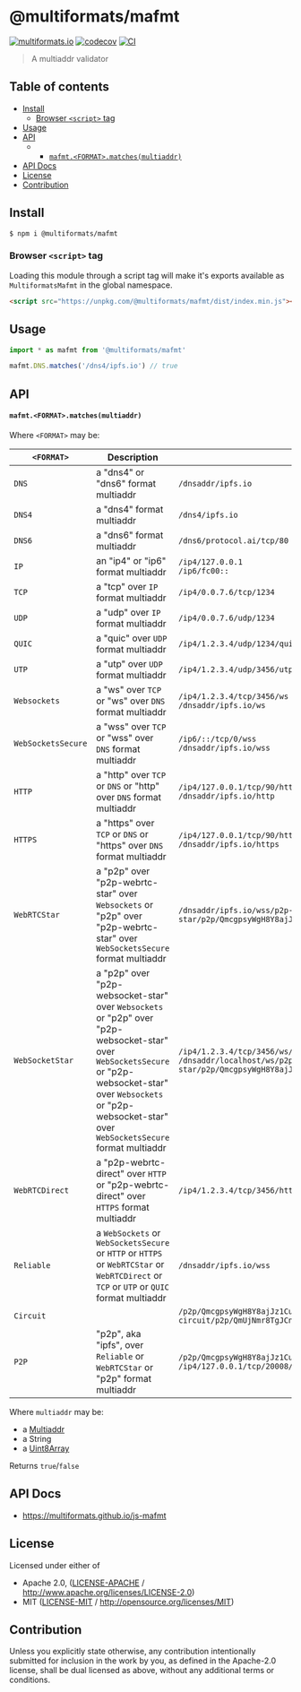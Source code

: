 # @multiformats/mafmt <!-- omit in toc -->

[![multiformats.io](https://img.shields.io/badge/project-IPFS-blue.svg?style=flat-square)](http://multiformats.io)
[![codecov](https://img.shields.io/codecov/c/github/multiformats/js-mafmt.svg?style=flat-square)](https://codecov.io/gh/multiformats/js-mafmt)
[![CI](https://img.shields.io/github/actions/workflow/status/multiformats/js-mafmt/js-test-and-release.yml?branch=master\&style=flat-square)](https://github.com/multiformats/js-mafmt/actions/workflows/js-test-and-release.yml?query=branch%3Amaster)

> A multiaddr validator

## Table of contents <!-- omit in toc -->

- [Install](#install)
  - [Browser `<script>` tag](#browser-script-tag)
- [Usage](#usage)
- [API](#api)
  - - [`mafmt.<FORMAT>.matches(multiaddr)`](#mafmtformatmatchesmultiaddr)
- [API Docs](#api-docs)
- [License](#license)
- [Contribution](#contribution)

## Install

```console
$ npm i @multiformats/mafmt
```

### Browser `<script>` tag

Loading this module through a script tag will make it's exports available as `MultiformatsMafmt` in the global namespace.

```html
<script src="https://unpkg.com/@multiformats/mafmt/dist/index.min.js"></script>
```

## Usage

```js
import * as mafmt from '@multiformats/mafmt'

mafmt.DNS.matches('/dns4/ipfs.io') // true
```

## API

#### `mafmt.<FORMAT>.matches(multiaddr)`

Where `<FORMAT>` may be:

| `<FORMAT>`         | Description                                                                                                                                                                                                               | Example(s)                                                                                                                                       |
| ------------------ | ------------------------------------------------------------------------------------------------------------------------------------------------------------------------------------------------------------------------- | ------------------------------------------------------------------------------------------------------------------------------------------------ |
| `DNS`              | a "dns4" or "dns6" format multiaddr                                                                                                                                                                                       | `/dnsaddr/ipfs.io`                                                                                                                               |
| `DNS4`             | a "dns4" format multiaddr                                                                                                                                                                                                 | `/dns4/ipfs.io`                                                                                                                                  |
| `DNS6`             | a "dns6" format multiaddr                                                                                                                                                                                                 | `/dns6/protocol.ai/tcp/80`                                                                                                                       |
| `IP`               | an "ip4" or "ip6" format multiaddr                                                                                                                                                                                        | `/ip4/127.0.0.1` <br> `/ip6/fc00::`                                                                                                              |
| `TCP`              | a "tcp" over `IP` format multiaddr                                                                                                                                                                                        | `/ip4/0.0.7.6/tcp/1234`                                                                                                                          |
| `UDP`              | a "udp" over `IP` format multiaddr                                                                                                                                                                                        | `/ip4/0.0.7.6/udp/1234`                                                                                                                          |
| `QUIC`             | a "quic" over `UDP` format multiaddr                                                                                                                                                                                      | `/ip4/1.2.3.4/udp/1234/quic`                                                                                                                     |
| `UTP`              | a "utp" over `UDP` format multiaddr                                                                                                                                                                                       | `/ip4/1.2.3.4/udp/3456/utp`                                                                                                                      |
| `Websockets`       | a "ws" over `TCP` or "ws" over `DNS` format multiaddr                                                                                                                                                                     | `/ip4/1.2.3.4/tcp/3456/ws` <br> `/dnsaddr/ipfs.io/ws`                                                                                            |
| `WebSocketsSecure` | a "wss" over `TCP` or "wss" over `DNS` format multiaddr                                                                                                                                                                   | `/ip6/::/tcp/0/wss` <br> `/dnsaddr/ipfs.io/wss`                                                                                                  |
| `HTTP`             | a "http" over `TCP` or `DNS` or "http" over `DNS` format multiaddr                                                                                                                                                        | `/ip4/127.0.0.1/tcp/90/http` <br> `/dnsaddr/ipfs.io/http`                                                                                        |
| `HTTPS`            | a "https" over `TCP` or `DNS` or "https" over `DNS` format multiaddr                                                                                                                                                      | `/ip4/127.0.0.1/tcp/90/https` <br> `/dnsaddr/ipfs.io/https`                                                                                      |
| `WebRTCStar`       | a "p2p" over "p2p-webrtc-star" over `Websockets` or "p2p" over "p2p-webrtc-star" over `WebSocketsSecure` format multiaddr                                                                                                 | `/dnsaddr/ipfs.io/wss/p2p-webrtc-star/p2p/QmcgpsyWgH8Y8ajJz1Cu72KnS5uo2Aa2LpzU7kinSoooo4`                                                        |
| `WebSocketStar`    | a "p2p" over "p2p-websocket-star" over `Websockets` or "p2p" over "p2p-websocket-star" over `WebSocketsSecure` or "p2p-websocket-star" over `Websockets` or "p2p-websocket-star" over `WebSocketsSecure` format multiaddr | `/ip4/1.2.3.4/tcp/3456/ws/p2p-websocket-star` <br> `/dnsaddr/localhost/ws/p2p-websocket-star/p2p/QmcgpsyWgH8Y8ajJz1Cu72KnS5uo2Aa2LpzU7kinSoooo4` |
| `WebRTCDirect`     | a "p2p-webrtc-direct" over `HTTP` or "p2p-webrtc-direct" over `HTTPS` format multiaddr                                                                                                                                    | `/ip4/1.2.3.4/tcp/3456/http/p2p-webrtc-direct`                                                                                                   |
| `Reliable`         | a `WebSockets` or `WebSocketsSecure` or `HTTP` or `HTTPS` or `WebRTCStar` or `WebRTCDirect` or `TCP` or `UTP` or `QUIC` format multiaddr                                                                                  | `/dnsaddr/ipfs.io/wss`                                                                                                                           |
| `Circuit`          |                                                                                                                                                                                                                           | `/p2p/QmcgpsyWgH8Y8ajJz1Cu72KnS5uo2Aa2LpzU7kinSoooo4/p2p-circuit/p2p/QmUjNmr8TgJCn1Ao7DvMy4cjoZU15b9bwSCBLE3vwXiwgj`                             |
| `P2P`              | "p2p", aka "ipfs", over `Reliable` or `WebRTCStar` or "p2p" format multiaddr                                                                                                                                              | `/p2p/QmcgpsyWgH8Y8ajJz1Cu72KnS5uo2Aa2LpzU7kinSoooo4` <br> `/ip4/127.0.0.1/tcp/20008/ws/p2p/QmUjNmr8TgJCn1Ao7DvMy4cjoZU15b9bwSCBLE3vwXiwgj`      |

Where `multiaddr` may be:

- a [Multiaddr](https://www.npmjs.com/package/@multiformats/multiaddr)
- a String
- a [Uint8Array](https://developer.mozilla.org/en-US/docs/Web/JavaScript/Reference/Global_Objects/Uint8Array)

Returns `true`/`false`

## API Docs

- <https://multiformats.github.io/js-mafmt>

## License

Licensed under either of

- Apache 2.0, ([LICENSE-APACHE](LICENSE-APACHE) / <http://www.apache.org/licenses/LICENSE-2.0>)
- MIT ([LICENSE-MIT](LICENSE-MIT) / <http://opensource.org/licenses/MIT>)

## Contribution

Unless you explicitly state otherwise, any contribution intentionally submitted for inclusion in the work by you, as defined in the Apache-2.0 license, shall be dual licensed as above, without any additional terms or conditions.
